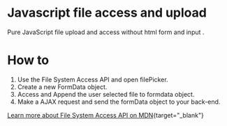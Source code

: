 # Javascript file access and upload
Pure JavaScript file upload and access without html form and input .

# How to
1. Use the File System Access API and open filePicker.  
2. Create a new FormData object.
3. Access and Append the user selected file to formdata object.  
4. Make a AJAX request and send the formData object to your back-end.  

[Learn more about File System Access API on MDN](https://developer.mozilla.org/en-US/docs/Web/API/File_System_Access_API){target="_blank"}

